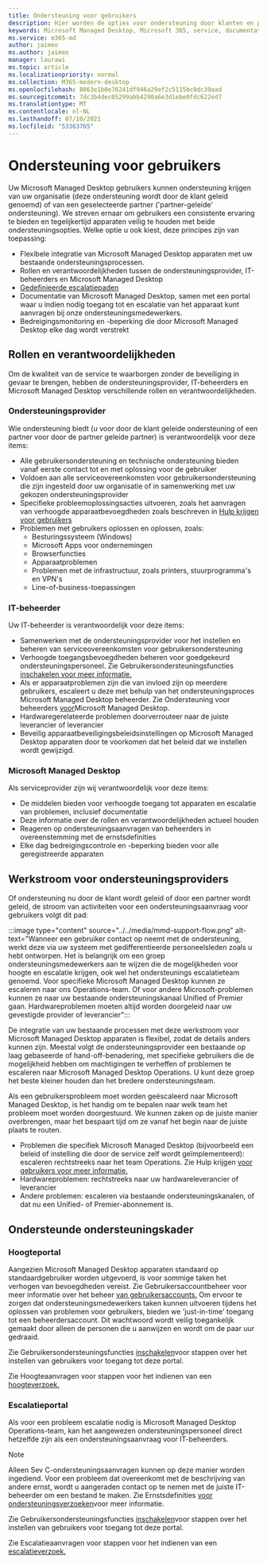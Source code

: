```yaml
---
title: Ondersteuning voor gebruikers
description: Hier worden de opties voor ondersteuning door klanten en partners uitgelegd.
keywords: Microsoft Managed Desktop, Microsoft 365, service, documentatie
ms.service: m365-md
author: jaimeo
ms.author: jaimeo
manager: laurawi
ms.topic: article
ms.localizationpriority: normal
ms.collection: M365-modern-desktop
ms.openlocfilehash: 8063e1b0e76241df946a29ef2c5115bc0dc39aad
ms.sourcegitcommit: 7dc3b4dec05299abb4290a6e3d1ebe0fdc622ed7
ms.translationtype: MT
ms.contentlocale: nl-NL
ms.lasthandoff: 07/10/2021
ms.locfileid: "53363765"
---
```

# <a name="user-support"></a>Ondersteuning voor gebruikers

Uw Microsoft Managed Desktop gebruikers kunnen ondersteuning krijgen van uw organisatie (deze ondersteuning wordt door de klant geleid genoemd) of van een geselecteerde partner ('partner-geleide' ondersteuning). We streven ernaar om gebruikers een consistente ervaring te bieden en tegelijkertijd apparaten veilig te houden met beide ondersteuningsopties. Welke optie u ook kiest, deze principes zijn van toepassing: 

- Flexibele integratie van Microsoft Managed Desktop apparaten met uw bestaande ondersteuningsprocessen. 
- Rollen en verantwoordelijkheden tussen de ondersteuningsprovider, IT-beheerders en Microsoft Managed Desktop 
- [Gedefinieerde escalatiepaden](#workflow-for-support-providers)
- Documentatie van Microsoft Managed Desktop, samen met een portal waar u indien nodig toegang tot en escalatie van het apparaat kunt aanvragen bij onze ondersteuningsmedewerkers.
- Bedreigingsmonitoring en -beperking die door Microsoft Managed Desktop elke dag wordt verstrekt

## <a name="roles-and-responsibilities"></a>Rollen en verantwoordelijkheden

Om de kwaliteit van de service te waarborgen zonder de beveiliging in gevaar te brengen, hebben de ondersteuningsprovider, IT-beheerders en Microsoft Managed Desktop verschillende rollen en verantwoordelijkheden.

### <a name="support-provider"></a>Ondersteuningsprovider

Wie ondersteuning biedt (u voor door de klant geleide ondersteuning of een partner voor door de partner geleide partner) is verantwoordelijk voor deze items:

- Alle gebruikersondersteuning en technische ondersteuning bieden vanaf eerste contact tot en met oplossing voor de gebruiker
- Voldoen aan alle serviceovereenkomsten voor gebruikersondersteuning die zijn ingesteld door uw organisatie of in samenwerking met uw gekozen ondersteuningsprovider
- Specifieke probleemoplossingsacties uitvoeren, zoals het aanvragen van verhoogde apparaatbevoegdheden zoals beschreven in [Hulp krijgen voor gebruikers](../working-with-managed-desktop/end-user-support.md)
- Problemen met gebruikers oplossen en oplossen, zoals:
    - Besturingssysteem (Windows)
    - Microsoft Apps voor ondernemingen
    - Browserfuncties
    - Apparaatproblemen
    - Problemen met de infrastructuur, zoals printers, stuurprogramma's en VPN's
    - Line-of-business-toepassingen

### <a name="it-admin"></a>IT-beheerder

Uw IT-beheerder is verantwoordelijk voor deze items:

- Samenwerken met de ondersteuningsprovider voor het instellen en beheren van serviceovereenkomsten voor gebruikersondersteuning
- Verhoogde toegangsbevoegdheden beheren voor goedgekeurd ondersteuningspersoneel. Zie Gebruikersondersteuningsfuncties [inschakelen voor meer informatie.](../get-started/enable-support.md)
- Als er apparaatproblemen zijn die van invloed zijn op meerdere gebruikers, escaleert u deze met behulp van het ondersteuningsproces Microsoft Managed Desktop beheerder. Zie Ondersteuning voor beheerders [voor](../working-with-managed-desktop/admin-support.md)Microsoft Managed Desktop.
- Hardwaregerelateerde problemen doorverrouteer naar de juiste leverancier of leverancier
- Beveilig apparaatbeveiligingsbeleidsinstellingen op Microsoft Managed Desktop apparaten door te voorkomen dat het beleid dat we instellen wordt gewijzigd.

### <a name="microsoft-managed-desktop"></a>Microsoft Managed Desktop

Als serviceprovider zijn wij verantwoordelijk voor deze items:

- De middelen bieden voor verhoogde toegang tot apparaten en escalatie van problemen, inclusief documentatie
- Deze informatie over de rollen en verantwoordelijkheden actueel houden
- Reageren op ondersteuningsaanvragen van beheerders in overeenstemming met de ernstsdefinities
- Elke dag bedreigingscontrole en -beperking bieden voor alle geregistreerde apparaten

## <a name="workflow-for-support-providers"></a>Werkstroom voor ondersteuningsproviders

Of ondersteuning nu door de klant wordt geleid of door een partner wordt geleid, de stroom van activiteiten voor een ondersteuningsaanvraag voor gebruikers volgt dit pad:

:::image type="content" source="../../media/mmd-support-flow.png" alt-text="Wanneer een gebruiker contact op neemt met de ondersteuning, werkt deze via uw systeem met gedifferentieerde personeelsleden zoals u hebt ontworpen. Het is belangrijk om een groep ondersteuningsmedewerkers aan te wijzen die de mogelijkheden voor hoogte en escalatie krijgen, ook wel het ondersteunings escalatieteam genoemd. Voor specifieke Microsoft Managed Desktop kunnen ze escaleren naar ons Operations-team. Of voor andere Microsoft-problemen kunnen ze naar uw bestaande ondersteuningskanaal Unified of Premier gaan. Hardwareproblemen moeten altijd worden doorgeleid naar uw gevestigde provider of leverancier":::

De integratie van uw bestaande processen met deze werkstroom voor Microsoft Managed Desktop apparaten is flexibel, zodat de details anders kunnen zijn. Meestal volgt de ondersteuningsprovider een bestaande op laag gebaseerde of hand-off-benadering, met specifieke gebruikers die de mogelijkheid hebben om machtigingen te verheffen of problemen te escaleren naar Microsoft Managed Desktop Operations. U kunt deze groep het beste kleiner houden dan het bredere ondersteuningsteam.

Als een gebruikersprobleem moet worden geëscaleerd naar Microsoft Managed Desktop, is het handig om te bepalen naar welk team het probleem moet worden doorgestuurd. We kunnen zaken op de juiste manier overbrengen, maar het bespaart tijd om ze vanaf het begin naar de juiste plaats te routen.

- Problemen die specifiek Microsoft Managed Desktop (bijvoorbeeld een beleid of instelling die door de service zelf wordt geïmplementeerd): escaleren rechtstreeks naar het team Operations. Zie Hulp krijgen [voor gebruikers voor meer informatie.](../working-with-managed-desktop/end-user-support.md)
- Hardwareproblemen: rechtstreeks naar uw hardwareleverancier of leverancier
- Andere problemen: escaleren via bestaande ondersteuningskanalen, of dat nu een Unified- of Premier-abonnement is.

## <a name="provided-support-framework"></a>Ondersteunde ondersteuningskader


### <a name="elevation-portal"></a>Hoogteportal 

Aangezien Microsoft Managed Desktop apparaten standaard op standaardgebruiker worden uitgevoerd, is voor sommige taken het verhogen van bevoegdheden vereist. Zie Gebruikersaccountbeheer voor meer informatie over het beheer [van gebruikersaccounts.](/windows/security/identity-protection/user-account-control/user-account-control-overview) Om ervoor te zorgen dat [](../working-with-managed-desktop/end-user-support.md#elevation-requests) ondersteuningsmedewerkers taken kunnen uitvoeren tijdens het oplossen van problemen voor gebruikers, bieden we 'just-in-time' toegang tot een beheerdersaccount. Dit wachtwoord wordt veilig toegankelijk gemaakt door alleen de personen die u aanwijzen en wordt om de paar uur gedraaid.  

Zie Gebruikersondersteuningsfuncties [inschakelen](../get-started/enable-support.md)voor stappen over het instellen van gebruikers voor toegang tot deze portal.

Zie Hoogteaanvragen voor stappen voor het indienen van een [hoogteverzoek.](../working-with-managed-desktop/end-user-support.md#elevation-requests)

### <a name="escalation-portal"></a>Escalatieportal 

Als voor een probleem escalatie nodig is Microsoft Managed Desktop Operations-team, kan het aangewezen ondersteuningspersoneel direct hetzelfde zijn als een ondersteuningsaanvraag voor IT-beheerders.  

> [!NOTE]
> Alleen Sev C-ondersteuningsaanvragen kunnen op deze manier worden ingediend. Voor een probleem dat overeenkomt met de beschrijving van andere ernst, wordt u aangeraden contact op te nemen met de juiste IT-beheerder om een bestand te maken. Zie Ernstsdefinities [voor ondersteuningsverzoeken](../working-with-managed-desktop/admin-support.md#support-request-severity-definitions)voor meer informatie.

Zie Gebruikersondersteuningsfuncties [inschakelen](../get-started/enable-support.md)voor stappen over het instellen van gebruikers voor toegang tot deze portal.

Zie Escalatieaanvragen voor stappen voor het indienen van een [escalatieverzoek.](../working-with-managed-desktop/end-user-support.md#escalation-requests)
